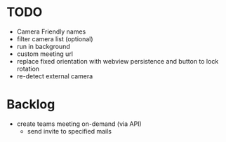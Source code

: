 # TODO

- Camera Friendly names
- filter camera list (optional)
- run in background
- custom meeting url
- replace fixed orientation with webview persistence and button to lock rotation
- re-detect external camera


# Backlog
- create teams meeting on-demand (via API)
    - send invite to specified mails
